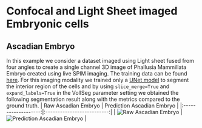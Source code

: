 # Confocal and Light Sheet imaged Embryonic cells

## Ascadian Embryo
In this example we consider a dataset imaged using Light sheet fused from four angles to create a single channel 3D image of Phallusia Mammillata Embryo created using live SPIM imaging. The training data can be found [here](https://figshare.com/articles/dataset/Astec-half-Pm1_Cut_at_2-cell_stage_half_Phallusia_mammillata_embryo_live_SPIM_imaging_stages_6-16_/11309570?backTo=/s/765d4361d1b073beedd5). For this imaging modality we trained only a [UNet model](https://zenodo.org/record/6337699) to segment the interior region of the cells and by using ```slice_merge=True``` and 
```expand_labels=True``` in the VollSeg parameter setting we obtained the following segmentation result along with the metrics compared to the ground truth.
| Raw Ascadian Embryo | Prediction Ascadian Embryo | 
|:-------------------:|:--------------------------:|
| ![Raw Ascadian Embryo](images/Ascadian_raw.png) | ![Prediction Ascadian Embryo](images/Ascadian_pred.png) | 